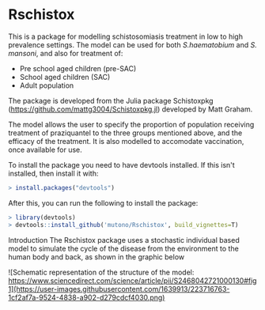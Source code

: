 # Rschistox

This is a package for modelling schistosomiasis treatment in low to high prevalence settings. 
The model can be used for both *S.haematobium* and *S. mansoni*, and also for treatment of:
- Pre school aged children (pre-SAC)
- School aged children (SAC)
- Adult population

The package is developed from the Julia package Schistoxpkg (https://github.com/mattg3004/Schistoxpkg.jl) developed by Matt Graham.

The model allows the user to specify the proportion of population receiving treatment of praziquantel to the three groups mentioned above, and the efficacy of the treatment.
It is also modelled to accomodate vaccination, once available for use.

To install the package you need to have devtools installed. If this isn't installed, then install it with:
```R
> install.packages("devtools")
```
After this, you can run the following to install the package:
```R
> library(devtools) 
> devtools::install_github('mutono/Rschistox', build_vignettes=T)
```

Introduction
The Rschistox package uses a stochastic individual based model to simulate the cycle of the disease from the environment to the human body and back, as shown in the graphic below

![Schematic representation of the structure of the model: https://www.sciencedirect.com/science/article/pii/S2468042721000130#fig1](https://user-images.githubusercontent.com/1639913/223716763-1cf2af7a-9524-4838-a902-d279cdcf4030.png)

